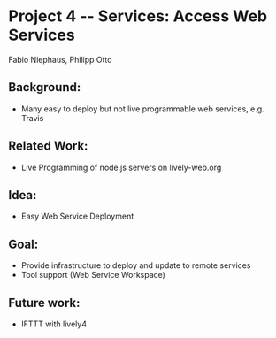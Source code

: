 # Project 4	-- Services: Access Web Services
Fabio Niephaus, Philipp Otto

## Background: 
- Many easy to deploy but not live programmable web services, e.g. Travis

## Related Work: 
- Live Programming of node.js servers on lively-web.org

## Idea: 
- Easy Web Service Deployment

## Goal: 
- Provide infrastructure to deploy and update to remote services
- Tool support (Web Service Workspace)

## Future work: 
- IFTTT with lively4